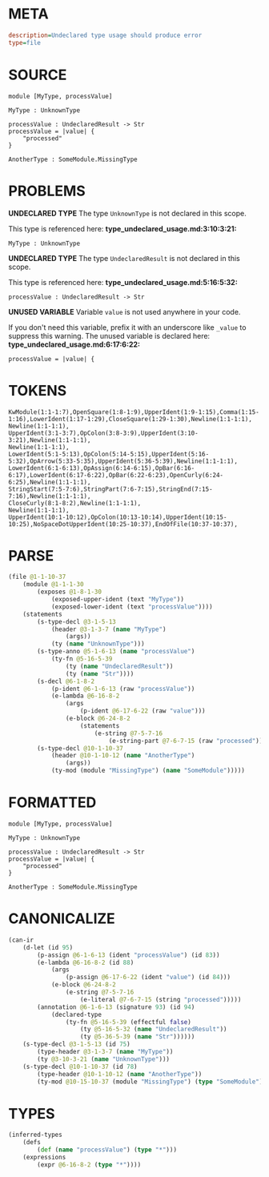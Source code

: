# META
~~~ini
description=Undeclared type usage should produce error
type=file
~~~
# SOURCE
~~~roc
module [MyType, processValue]

MyType : UnknownType

processValue : UndeclaredResult -> Str
processValue = |value| {
    "processed"
}

AnotherType : SomeModule.MissingType
~~~
# PROBLEMS
**UNDECLARED TYPE**
The type ``UnknownType`` is not declared in this scope.

This type is referenced here:
**type_undeclared_usage.md:3:10:3:21:**
```roc
MyType : UnknownType
```


**UNDECLARED TYPE**
The type ``UndeclaredResult`` is not declared in this scope.

This type is referenced here:
**type_undeclared_usage.md:5:16:5:32:**
```roc
processValue : UndeclaredResult -> Str
```


**UNUSED VARIABLE**
Variable ``value`` is not used anywhere in your code.

If you don't need this variable, prefix it with an underscore like `_value` to suppress this warning.
The unused variable is declared here:
**type_undeclared_usage.md:6:17:6:22:**
```roc
processValue = |value| {
```


# TOKENS
~~~zig
KwModule(1:1-1:7),OpenSquare(1:8-1:9),UpperIdent(1:9-1:15),Comma(1:15-1:16),LowerIdent(1:17-1:29),CloseSquare(1:29-1:30),Newline(1:1-1:1),
Newline(1:1-1:1),
UpperIdent(3:1-3:7),OpColon(3:8-3:9),UpperIdent(3:10-3:21),Newline(1:1-1:1),
Newline(1:1-1:1),
LowerIdent(5:1-5:13),OpColon(5:14-5:15),UpperIdent(5:16-5:32),OpArrow(5:33-5:35),UpperIdent(5:36-5:39),Newline(1:1-1:1),
LowerIdent(6:1-6:13),OpAssign(6:14-6:15),OpBar(6:16-6:17),LowerIdent(6:17-6:22),OpBar(6:22-6:23),OpenCurly(6:24-6:25),Newline(1:1-1:1),
StringStart(7:5-7:6),StringPart(7:6-7:15),StringEnd(7:15-7:16),Newline(1:1-1:1),
CloseCurly(8:1-8:2),Newline(1:1-1:1),
Newline(1:1-1:1),
UpperIdent(10:1-10:12),OpColon(10:13-10:14),UpperIdent(10:15-10:25),NoSpaceDotUpperIdent(10:25-10:37),EndOfFile(10:37-10:37),
~~~
# PARSE
~~~clojure
(file @1-1-10-37
	(module @1-1-1-30
		(exposes @1-8-1-30
			(exposed-upper-ident (text "MyType"))
			(exposed-lower-ident (text "processValue"))))
	(statements
		(s-type-decl @3-1-5-13
			(header @3-1-3-7 (name "MyType")
				(args))
			(ty (name "UnknownType")))
		(s-type-anno @5-1-6-13 (name "processValue")
			(ty-fn @5-16-5-39
				(ty (name "UndeclaredResult"))
				(ty (name "Str"))))
		(s-decl @6-1-8-2
			(p-ident @6-1-6-13 (raw "processValue"))
			(e-lambda @6-16-8-2
				(args
					(p-ident @6-17-6-22 (raw "value")))
				(e-block @6-24-8-2
					(statements
						(e-string @7-5-7-16
							(e-string-part @7-6-7-15 (raw "processed")))))))
		(s-type-decl @10-1-10-37
			(header @10-1-10-12 (name "AnotherType")
				(args))
			(ty-mod (module "MissingType") (name "SomeModule")))))
~~~
# FORMATTED
~~~roc
module [MyType, processValue]

MyType : UnknownType

processValue : UndeclaredResult -> Str
processValue = |value| {
	"processed"
}

AnotherType : SomeModule.MissingType
~~~
# CANONICALIZE
~~~clojure
(can-ir
	(d-let (id 95)
		(p-assign @6-1-6-13 (ident "processValue") (id 83))
		(e-lambda @6-16-8-2 (id 88)
			(args
				(p-assign @6-17-6-22 (ident "value") (id 84)))
			(e-block @6-24-8-2
				(e-string @7-5-7-16
					(e-literal @7-6-7-15 (string "processed")))))
		(annotation @6-1-6-13 (signature 93) (id 94)
			(declared-type
				(ty-fn @5-16-5-39 (effectful false)
					(ty @5-16-5-32 (name "UndeclaredResult"))
					(ty @5-36-5-39 (name "Str"))))))
	(s-type-decl @3-1-5-13 (id 75)
		(type-header @3-1-3-7 (name "MyType"))
		(ty @3-10-3-21 (name "UnknownType")))
	(s-type-decl @10-1-10-37 (id 78)
		(type-header @10-1-10-12 (name "AnotherType"))
		(ty-mod @10-15-10-37 (module "MissingType") (type "SomeModule"))))
~~~
# TYPES
~~~clojure
(inferred-types
	(defs
		(def (name "processValue") (type "*")))
	(expressions
		(expr @6-16-8-2 (type "*"))))
~~~